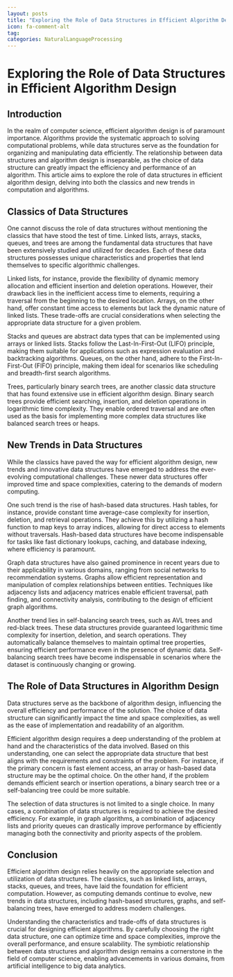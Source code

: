 ```yaml
---
layout: posts
title: "Exploring the Role of Data Structures in Efficient Algorithm Design"
icon: fa-comment-alt
tag:      
categories: NaturalLanguageProcessing
---
```



# Exploring the Role of Data Structures in Efficient Algorithm Design

## Introduction
In the realm of computer science, efficient algorithm design is of paramount importance. Algorithms provide the systematic approach to solving computational problems, while data structures serve as the foundation for organizing and manipulating data efficiently. The relationship between data structures and algorithm design is inseparable, as the choice of data structure can greatly impact the efficiency and performance of an algorithm. This article aims to explore the role of data structures in efficient algorithm design, delving into both the classics and new trends in computation and algorithms.

## Classics of Data Structures
One cannot discuss the role of data structures without mentioning the classics that have stood the test of time. Linked lists, arrays, stacks, queues, and trees are among the fundamental data structures that have been extensively studied and utilized for decades. Each of these data structures possesses unique characteristics and properties that lend themselves to specific algorithmic challenges.

Linked lists, for instance, provide the flexibility of dynamic memory allocation and efficient insertion and deletion operations. However, their drawback lies in the inefficient access time to elements, requiring a traversal from the beginning to the desired location. Arrays, on the other hand, offer constant time access to elements but lack the dynamic nature of linked lists. These trade-offs are crucial considerations when selecting the appropriate data structure for a given problem.

Stacks and queues are abstract data types that can be implemented using arrays or linked lists. Stacks follow the Last-In-First-Out (LIFO) principle, making them suitable for applications such as expression evaluation and backtracking algorithms. Queues, on the other hand, adhere to the First-In-First-Out (FIFO) principle, making them ideal for scenarios like scheduling and breadth-first search algorithms.

Trees, particularly binary search trees, are another classic data structure that has found extensive use in efficient algorithm design. Binary search trees provide efficient searching, insertion, and deletion operations in logarithmic time complexity. They enable ordered traversal and are often used as the basis for implementing more complex data structures like balanced search trees or heaps.

## New Trends in Data Structures
While the classics have paved the way for efficient algorithm design, new trends and innovative data structures have emerged to address the ever-evolving computational challenges. These newer data structures offer improved time and space complexities, catering to the demands of modern computing.

One such trend is the rise of hash-based data structures. Hash tables, for instance, provide constant time average-case complexity for insertion, deletion, and retrieval operations. They achieve this by utilizing a hash function to map keys to array indices, allowing for direct access to elements without traversals. Hash-based data structures have become indispensable for tasks like fast dictionary lookups, caching, and database indexing, where efficiency is paramount.

Graph data structures have also gained prominence in recent years due to their applicability in various domains, ranging from social networks to recommendation systems. Graphs allow efficient representation and manipulation of complex relationships between entities. Techniques like adjacency lists and adjacency matrices enable efficient traversal, path finding, and connectivity analysis, contributing to the design of efficient graph algorithms.

Another trend lies in self-balancing search trees, such as AVL trees and red-black trees. These data structures provide guaranteed logarithmic time complexity for insertion, deletion, and search operations. They automatically balance themselves to maintain optimal tree properties, ensuring efficient performance even in the presence of dynamic data. Self-balancing search trees have become indispensable in scenarios where the dataset is continuously changing or growing.

## The Role of Data Structures in Algorithm Design
Data structures serve as the backbone of algorithm design, influencing the overall efficiency and performance of the solution. The choice of data structure can significantly impact the time and space complexities, as well as the ease of implementation and readability of an algorithm.

Efficient algorithm design requires a deep understanding of the problem at hand and the characteristics of the data involved. Based on this understanding, one can select the appropriate data structure that best aligns with the requirements and constraints of the problem. For instance, if the primary concern is fast element access, an array or hash-based data structure may be the optimal choice. On the other hand, if the problem demands efficient search or insertion operations, a binary search tree or a self-balancing tree could be more suitable.

The selection of data structures is not limited to a single choice. In many cases, a combination of data structures is required to achieve the desired efficiency. For example, in graph algorithms, a combination of adjacency lists and priority queues can drastically improve performance by efficiently managing both the connectivity and priority aspects of the problem.

## Conclusion
Efficient algorithm design relies heavily on the appropriate selection and utilization of data structures. The classics, such as linked lists, arrays, stacks, queues, and trees, have laid the foundation for efficient computation. However, as computing demands continue to evolve, new trends in data structures, including hash-based structures, graphs, and self-balancing trees, have emerged to address modern challenges.

Understanding the characteristics and trade-offs of data structures is crucial for designing efficient algorithms. By carefully choosing the right data structure, one can optimize time and space complexities, improve the overall performance, and ensure scalability. The symbiotic relationship between data structures and algorithm design remains a cornerstone in the field of computer science, enabling advancements in various domains, from artificial intelligence to big data analytics.